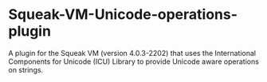 # Squeak-VM-Unicode-operations-plugin
A plugin for the Squeak VM (version 4.0.3-2202) that uses the International Components for Unicode (ICU) Library to provide Unicode aware operations on strings.
